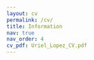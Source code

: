 ```yaml
---
layout: cv
permalink: /cv/
title: Information
nav: true
nav_order: 4
cv_pdf: Uriel_Lopez_CV.pdf
---
```

